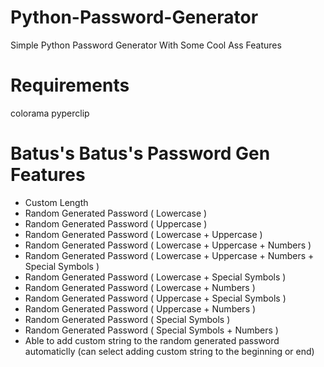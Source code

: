 # Python-Password-Generator
Simple Python Password Generator With Some Cool Ass Features

# Requirements
colorama
pyperclip

# Batus's Batus's Password Gen Features
- Custom Length
- Random Generated Password ( Lowercase )
- Random Generated Password ( Uppercase )
- Random Generated Password ( Lowercase + Uppercase )
- Random Generated Password ( Lowercase + Uppercase + Numbers )
- Random Generated Password ( Lowercase + Uppercase + Numbers + Special Symbols )
- Random Generated Password ( Lowercase + Special Symbols )
- Random Generated Password ( Lowercase + Numbers )
- Random Generated Password ( Uppercase + Special Symbols )
- Random Generated Password ( Uppercase + Numbers )
- Random Generated Password ( Special Symbols )
- Random Generated Password ( Special Symbols + Numbers )
- Able to add custom string to the random generated password automaticlly (can select adding custom string to the beginning or end)

